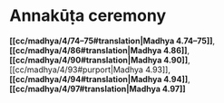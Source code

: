 # Annakūṭa ceremony

**[[cc/madhya/4/74–75#translation|Madhya 4.74–75]]**, **[[cc/madhya/4/86#translation|Madhya 4.86]]**, **[[cc/madhya/4/90#translation|Madhya 4.90]]**, [[cc/madhya/4/93#purport|Madhya 4.93]], **[[cc/madhya/4/94#translation|Madhya 4.94]]**, **[[cc/madhya/4/97#translation|Madhya 4.97]]**

